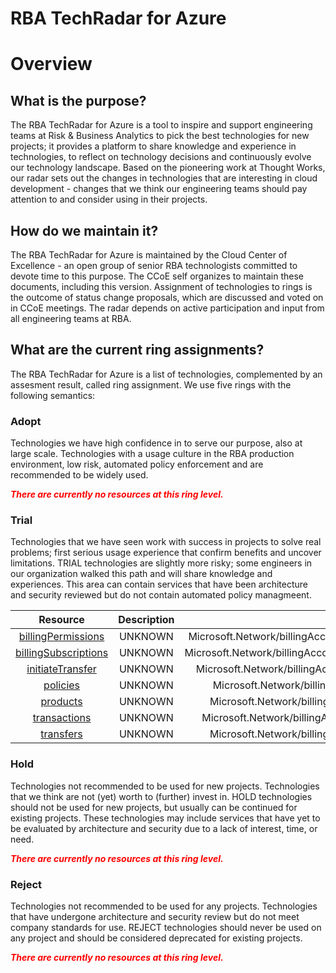 
RBA TechRadar for Azure
=======================

# Overview

## What is the purpose?


The RBA TechRadar for Azure is a tool to inspire and support engineering teams at Risk & Business Analytics to pick the best technologies for new projects; it provides a platform to share knowledge and experience in technologies, to reflect on technology decisions and continuously evolve our technology landscape.  Based on the pioneering work at Thought Works, our radar sets out the changes in technologies that are interesting in cloud development - changes that we think our engineering teams should pay attention to and consider using in their projects.
## How do we maintain it?


The RBA TechRadar for Azure is maintained by the Cloud Center of Excellence - an open group of senior RBA technologists committed to devote time to this purpose.  The CCoE self organizes to maintain these documents, including this version.  Assignment of technologies to rings is the outcome of status change proposals, which are discussed and voted on in CCoE meetings.  The radar depends on active participation and input from all engineering teams at RBA.
## What are the current ring assignments?


The RBA TechRadar for Azure is a list of technologies, complemented by an assesment result, called ring assignment.  We use five rings with the following semantics:
### Adopt


Technologies we have high confidence in to serve our purpose, also at large scale.  Technologies with a usage culture in the RBA production environment, low risk, automated policy enforcement and are recommended to be widely used.  
  
***<font color="red"> There are currently no resources at this ring level. </font>***
### Trial


Technologies that we have seen work with success in projects to solve real problems;  first serious usage experience that confirm benefits and uncover limitations.  TRIAL technologies are slightly more risky; some engineers in our organization walked this path and will share knowledge and experiences.  This area can contain services that have been architecture and security reviewed but do not contain automated policy managmeent.  

|Resource|Description|Path|Status|
| :---: | :---: | :---: | :---: |
|[billingPermissions](https://github.com/openrba/python-azure-techradar/blob/master/Microsoft.Network/billingAccounts/customers/billingPermissions)|UNKNOWN|Microsoft.Network/billingAccounts/customers/billingPermissions|TRIAL|
|[billingSubscriptions](https://github.com/openrba/python-azure-techradar/blob/master/Microsoft.Network/billingAccounts/customers/billingSubscriptions)|UNKNOWN|Microsoft.Network/billingAccounts/customers/billingSubscriptions|TRIAL|
|[initiateTransfer](https://github.com/openrba/python-azure-techradar/blob/master/Microsoft.Network/billingAccounts/customers/initiateTransfer)|UNKNOWN|Microsoft.Network/billingAccounts/customers/initiateTransfer|TRIAL|
|[policies](https://github.com/openrba/python-azure-techradar/blob/master/Microsoft.Network/billingAccounts/customers/policies)|UNKNOWN|Microsoft.Network/billingAccounts/customers/policies|TRIAL|
|[products](https://github.com/openrba/python-azure-techradar/blob/master/Microsoft.Network/billingAccounts/customers/products)|UNKNOWN|Microsoft.Network/billingAccounts/customers/products|TRIAL|
|[transactions](https://github.com/openrba/python-azure-techradar/blob/master/Microsoft.Network/billingAccounts/customers/transactions)|UNKNOWN|Microsoft.Network/billingAccounts/customers/transactions|TRIAL|
|[transfers](https://github.com/openrba/python-azure-techradar/blob/master/Microsoft.Network/billingAccounts/customers/transfers)|UNKNOWN|Microsoft.Network/billingAccounts/customers/transfers|TRIAL|

### Hold


Technologies not recommended to be used for new projects. Technologies that we think are not (yet) worth to (further) invest in.  HOLD technologies should not be used for new projects, but usually can be continued for existing projects.  These technologies may include services that have yet to be evaluated by architecture and security due to a lack of interest, time, or need.  
  
***<font color="red"> There are currently no resources at this ring level. </font>***
### Reject


Technologies not recommended to be used for any projects. Technologies that have undergone architecture and security review but do not meet company standards for use.  REJECT technologies should never be used on any project and should be considered deprecated for existing projects.  
  
***<font color="red"> There are currently no resources at this ring level. </font>***